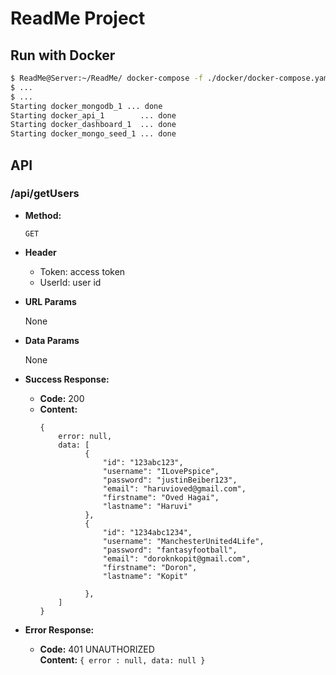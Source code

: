 # ReadMe Project

## Run with Docker
```bash
$ ReadMe@Server:~/ReadMe/ docker-compose -f ./docker/docker-compose.yaml up --build -d 
$ ...
$ ...
Starting docker_mongodb_1 ... done
Starting docker_api_1        ... done
Starting docker_dashboard_1  ... done
Starting docker_mongo_seed_1 ... done
```

## API

### /api/getUsers

* **Method:**

  `GET`
  
* **Header**  

  * Token: access token 
  * UserId: user id 
  
*  **URL Params**

   None

* **Data Params**

   None

* **Success Response:**

  * **Code:** 200 <br />
  * **Content:** 
    ```
    { 
        error: null, 
        data: [
              {
                  "id": "123abc123",
                  "username": "ILovePspice",
                  "password": "justinBeiber123",
                  "email": "haruvioved@gmail.com",
                  "firstname": "Oved Hagai",
                  "lastname": "Haruvi"
              },
              {
                  "id": "1234abc1234",
                  "username": "ManchesterUnited4Life",
                  "password": "fantasyfootball",
                  "email": "doroknkopit@gmail.com",
                  "firstname": "Doron",
                  "lastname": "Kopit"

              },
        ]
    }
    ```
 
* **Error Response:**

  * **Code:** 401 UNAUTHORIZED <br />
    **Content:** `{ error : null, data: null }`
